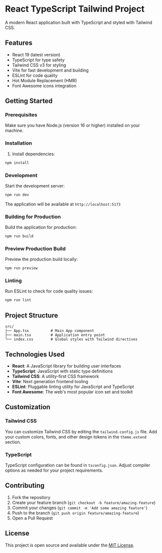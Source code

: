 # React TypeScript Tailwind Project

A modern React application built with TypeScript and styled with Tailwind CSS.

## Features

- React 19 (latest version)
- TypeScript for type safety
- Tailwind CSS v3 for styling
- Vite for fast development and building
- ESLint for code quality
- Hot Module Replacement (HMR)
- Font Awesome icons integration

## Getting Started

### Prerequisites

Make sure you have Node.js (version 16 or higher) installed on your machine.

### Installation

1. Install dependencies:

```bash
npm install
```

### Development

Start the development server:

```bash
npm run dev
```

The application will be available at `http://localhost:5173`

### Building for Production

Build the application for production:

```bash
npm run build
```

### Preview Production Build

Preview the production build locally:

```bash
npm run preview
```

### Linting

Run ESLint to check for code quality issues:

```bash
npm run lint
```

## Project Structure

```
src/
├── App.tsx          # Main App component
├── main.tsx         # Application entry point
└── index.css        # Global styles with Tailwind directives
```

## Technologies Used

- **React**: A JavaScript library for building user interfaces
- **TypeScript**: JavaScript with static type definitions
- **Tailwind CSS**: A utility-first CSS framework
- **Vite**: Next generation frontend tooling
- **ESLint**: Pluggable linting utility for JavaScript and TypeScript
- **Font Awesome**: The web's most popular icon set and toolkit

## Customization

### Tailwind CSS

You can customize Tailwind CSS by editing the `tailwind.config.js` file. Add your custom colors, fonts, and other design tokens in the `theme.extend` section.

### TypeScript

TypeScript configuration can be found in `tsconfig.json`. Adjust compiler options as needed for your project requirements.

## Contributing

1. Fork the repository
2. Create your feature branch (`git checkout -b feature/amazing-feature`)
3. Commit your changes (`git commit -m 'Add some amazing feature'`)
4. Push to the branch (`git push origin feature/amazing-feature`)
5. Open a Pull Request

## License

This project is open source and available under the [MIT License](LICENSE).
